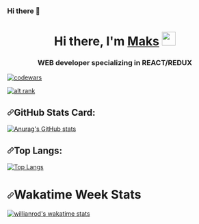 ### Hi there 👋

<h1 align="center">Hi there, I'm <a href="https://www.linkedin.com/in/maks-voevodin/" target="_blank">Maks</a> 
<img src="https://github.com/blackcater/blackcater/raw/main/images/Hi.gif" height="32"/></h1>
<h3 align="center">WEB developer specializing in REACT/REDUX</h3>

[![codewars](https://www.codewars.com/users/seomax/badges/large)](https://www.codewars.com/users/seomax) 


<p dir="auto"><a target="_blank" rel="noopener noreferrer" href="https://camo.githubusercontent.com/d288b99480bbbf2428a410cdca69d865cfe325982c7217db339be324362f8501/68747470733a2f2f7777772e636f6465776172732e636f6d2f75736572732f6b726f766f7267656e2f6261646765732f6c61726765"><img src="https://camo.githubusercontent.com/d288b99480bbbf2428a410cdca69d865cfe325982c7217db339be324362f8501/68747470733a2f2f7777772e636f6465776172732e636f6d2f75736572732f6b726f766f7267656e2f6261646765732f6c61726765" alt="alt rank" data-canonical-src="https://www.codewars.com/users/seomaks/badges/large" style="max-width: 100%;"></a></p>
<h2 dir="auto"><a id="user-content-github-stats-card" class="anchor" aria-hidden="true" href="#github-stats-card"><svg class="octicon octicon-link" viewBox="0 0 16 16" version="1.1" width="16" height="16" aria-hidden="true"><path fill-rule="evenodd" d="M7.775 3.275a.75.75 0 001.06 1.06l1.25-1.25a2 2 0 112.83 2.83l-2.5 2.5a2 2 0 01-2.83 0 .75.75 0 00-1.06 1.06 3.5 3.5 0 004.95 0l2.5-2.5a3.5 3.5 0 00-4.95-4.95l-1.25 1.25zm-4.69 9.64a2 2 0 010-2.83l2.5-2.5a2 2 0 012.83 0 .75.75 0 001.06-1.06 3.5 3.5 0 00-4.95 0l-2.5 2.5a3.5 3.5 0 004.95 4.95l1.25-1.25a.75.75 0 00-1.06-1.06l-1.25 1.25a2 2 0 01-2.83 0z"></path></svg></a>GitHub Stats Card:</h2>
<p dir="auto"><a href="https://github.com/Fuza322/github-readme-stats"><img src="https://camo.githubusercontent.com/5c93df8b9c51efe7dc5a92c6c901305655e673b0ea0ab09843a2fd956462ffe5/68747470733a2f2f6769746875622d726561646d652d73746174732e76657263656c2e6170702f6170693f757365726e616d653d6b726f766f7267656e2673686f775f69636f6e733d7472756526636f756e745f707269766174653d74727565267468656d653d746f6b796f6e69676874" alt="Anurag's GitHub stats" data-canonical-src="https://github-readme-stats.vercel.app/api?username=seomaks&amp;show_icons=true&amp;count_private=true&amp;theme=tokyonight" style="max-width: 100%;"></a></p>
<h2 dir="auto"><a id="user-content-top-langs" class="anchor" aria-hidden="true" href="#top-langs"><svg class="octicon octicon-link" viewBox="0 0 16 16" version="1.1" width="16" height="16" aria-hidden="true"><path fill-rule="evenodd" d="M7.775 3.275a.75.75 0 001.06 1.06l1.25-1.25a2 2 0 112.83 2.83l-2.5 2.5a2 2 0 01-2.83 0 .75.75 0 00-1.06 1.06 3.5 3.5 0 004.95 0l2.5-2.5a3.5 3.5 0 00-4.95-4.95l-1.25 1.25zm-4.69 9.64a2 2 0 010-2.83l2.5-2.5a2 2 0 012.83 0 .75.75 0 001.06-1.06 3.5 3.5 0 00-4.95 0l-2.5 2.5a3.5 3.5 0 004.95 4.95l1.25-1.25a.75.75 0 00-1.06-1.06l-1.25 1.25a2 2 0 01-2.83 0z"></path></svg></a>Top Langs:</h2>
<p dir="auto"><a href="https://github.com/Fuza322/github-readme-stats"><img src="https://camo.githubusercontent.com/660500187d0f8982436e7153183d1fd5c912313cd3bf7443f34c9202b2164193/68747470733a2f2f6769746875622d726561646d652d73746174732e76657263656c2e6170702f6170692f746f702d6c616e67732f3f757365726e616d653d6b726f766f7267656e266c61796f75743d636f6d70616374267468656d653d746f6b796f6e69676874" alt="Top Langs" data-canonical-src="https://github-readme-stats.vercel.app/api/top-langs/?username=seomaks&amp;layout=compact&amp;theme=tokyonight" style="max-width: 100%;"></a></p>
<h1 dir="auto"><a id="user-content-wakatime-week-stats" class="anchor" aria-hidden="true" href="#wakatime-week-stats"><svg class="octicon octicon-link" viewBox="0 0 16 16" version="1.1" width="16" height="16" aria-hidden="true"><path fill-rule="evenodd" d="M7.775 3.275a.75.75 0 001.06 1.06l1.25-1.25a2 2 0 112.83 2.83l-2.5 2.5a2 2 0 01-2.83 0 .75.75 0 00-1.06 1.06 3.5 3.5 0 004.95 0l2.5-2.5a3.5 3.5 0 00-4.95-4.95l-1.25 1.25zm-4.69 9.64a2 2 0 010-2.83l2.5-2.5a2 2 0 012.83 0 .75.75 0 001.06-1.06 3.5 3.5 0 00-4.95 0l-2.5 2.5a3.5 3.5 0 004.95 4.95l1.25-1.25a.75.75 0 00-1.06-1.06l-1.25 1.25a2 2 0 01-2.83 0z"></path></svg></a>Wakatime Week Stats</h1>
<p dir="auto"><a href="https://github.com/anuraghazra/github-readme-stats"><img src="https://camo.githubusercontent.com/12695adb60c7cc80229a8b89fb3389adbf4d0fb083979fcb0f61a782ed8a2b3a/68747470733a2f2f6769746875622d726561646d652d73746174732e76657263656c2e6170702f6170692f77616b6174696d653f757365726e616d653d6b726f766f7267656e266c61796f75743d636f6d70616374" alt="willianrod's wakatime stats" data-canonical-src="https://github-readme-stats.vercel.app/api/wakatime?username=seomaks&amp;layout=compact" style="max-width: 100%;"></a></p>

